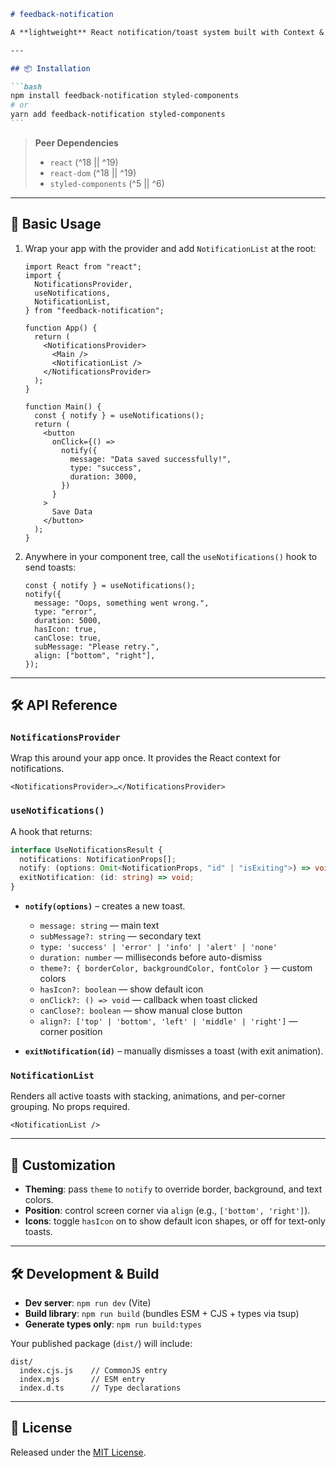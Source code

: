 ````markdown
# feedback-notification

A **lightweight** React notification/toast system built with Context & Hooks, featuring customizable themes, icons, and corner-based positioning.

---

## 📦 Installation

```bash
npm install feedback-notification styled-components
# or
yarn add feedback-notification styled-components
```
````

> **Peer Dependencies**
>
> - `react` (^18 || ^19)
> - `react-dom` (^18 || ^19)
> - `styled-components` (^5 || ^6)

---

## 🚀 Basic Usage

1. Wrap your app with the provider and add `NotificationList` at the root:

   ```tsx
   import React from "react";
   import {
     NotificationsProvider,
     useNotifications,
     NotificationList,
   } from "feedback-notification";

   function App() {
     return (
       <NotificationsProvider>
         <Main />
         <NotificationList />
       </NotificationsProvider>
     );
   }

   function Main() {
     const { notify } = useNotifications();
     return (
       <button
         onClick={() =>
           notify({
             message: "Data saved successfully!",
             type: "success",
             duration: 3000,
           })
         }
       >
         Save Data
       </button>
     );
   }
   ```

2. Anywhere in your component tree, call the `useNotifications()` hook to send toasts:

   ```tsx
   const { notify } = useNotifications();
   notify({
     message: "Oops, something went wrong.",
     type: "error",
     duration: 5000,
     hasIcon: true,
     canClose: true,
     subMessage: "Please retry.",
     align: ["bottom", "right"],
   });
   ```

---

## 🛠️ API Reference

### `NotificationsProvider`

Wrap this around your app once. It provides the React context for notifications.

```tsx
<NotificationsProvider>…</NotificationsProvider>
```

### `useNotifications()`

A hook that returns:

```ts
interface UseNotificationsResult {
  notifications: NotificationProps[];
  notify: (options: Omit<NotificationProps, "id" | "isExiting">) => void;
  exitNotification: (id: string) => void;
}
```

- **`notify(options)`** – creates a new toast.

  - `message: string` — main text
  - `subMessage?: string` — secondary text
  - `type: 'success' | 'error' | 'info' | 'alert' | 'none'`
  - `duration: number` — milliseconds before auto-dismiss
  - `theme?: { borderColor, backgroundColor, fontColor }` — custom colors
  - `hasIcon?: boolean` — show default icon
  - `onClick?: () => void` — callback when toast clicked
  - `canClose?: boolean` — show manual close button
  - `align?: ['top' | 'bottom', 'left' | 'middle' | 'right']` — corner position

- **`exitNotification(id)`** – manually dismisses a toast (with exit animation).

### `NotificationList`

Renders all active toasts with stacking, animations, and per-corner grouping. No props required.

```tsx
<NotificationList />
```

---

## 🎨 Customization

- **Theming**: pass `theme` to `notify` to override border, background, and text colors.
- **Position**: control screen corner via `align` (e.g., `['bottom', 'right']`).
- **Icons**: toggle `hasIcon` on to show default icon shapes, or off for text-only toasts.

---

## 🛠️ Development & Build

- **Dev server**: `npm run dev` (Vite)
- **Build library**: `npm run build` (bundles ESM + CJS + types via tsup)
- **Generate types only**: `npm run build:types`

Your published package (`dist/`) will include:

```
dist/
  index.cjs.js    // CommonJS entry
  index.mjs       // ESM entry
  index.d.ts      // Type declarations
```

---

## 📄 License

Released under the [MIT License](LICENSE).

```

```

